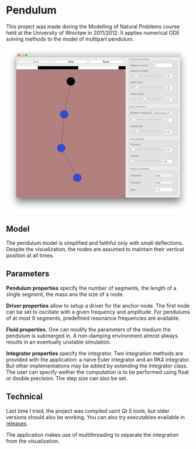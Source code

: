 Pendulum
========

This project was made during the Modelling of Natural Problems course held at the University
of Wrocław in 2011/2012. It applies numerical ODE solving methods to the model of multipart
pendulum.

![screenshot](screenshot.png)

Model
-----

The pendulum model is simplified and faithful only with small deflections. Despite the
visualization, the nodes are assumed to maintain their vertical position at all times.

Parameters
----------

**Pendulum properties** specify the number of segments, the length of a single segment, the mass
ans the size of a node.

**Driver properties** allow to setup a driver for the anchor node. The first node can be set to
oscillate with a given frequency and amplitude. For pendulums of at most 9 segments, predefined
resonance frequencies are available.

**Fluid properties.** One can modify the parameters of the medium the pendulum is submerged in.
A non-damping environment almost always results in an eventually unstable simulation.

**Integrator properties** specify the integrator. Two integration methods are provided with
the application: a naive Euler integrator and an RK4 integrator. But other implementations may
be added by extending the Integrator class. The user can specify wether the computation is to be
performed using float or double precision. The step size can also be set.

Technical
---------

Last time I tried, the project was compiled usint Qt 5 tools, but older versions should also be
working. You can also try executables evailable in [releases](https://github.com/mkacz91/Pendulum/releases).

The application makes use of multithreading to separate the integration from the visualization.
